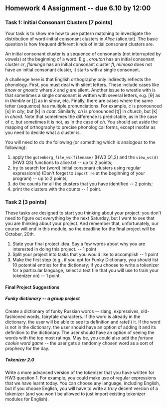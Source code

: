 ## Homework 4 Assignment -- due 6.10 by 12:00

### Task 1: Initial Consonant Clusters \[7 points\]

Your task is to show me how to use pattern matching to investigate the distribution of
word-initial consonant clusters in *Alice* (alice.txt). The basic question is how frequent different
kinds of initial consonant clusters are. 

An initial consonant cluster is a sequence of consonants (not interrupted by vowels) at the beginning of a word.
E.g., *crouton* has an initial consonant cluster *cr*, *flamingo* has an initial consonant cluster *fl*, 
*mimosa* does not have an initial consonant cluster, it starts with a single consonant. 

A challenge here is that English orthography only indirectly reflects the phonology.
First, you must deal with silent letters. These include cases like *know* or *gnostic* where *k* and
*g* are silent. Another issue to wrestle with is that sometimes a single consonant
is written with several letters, e.g. [θ] as in *thimble* or [ʃ] as in *show*, etc. Finally,
there are cases where the same letter (sequence) has multiple pronunciations. For
example, *c* is pronounced [s] in *city*, but [k] in *coat*. Similarly, *ch* is pronounced [tʃ]
in *church*, but [k] in *chord*. Note that sometimes the difference is predictable, as in
the case of *c*, but sometimes it is not, as in the case of *ch*. You should set aside
the mapping of orthography to precise phonological forms, except insofar as you
need to decide what a cluster is.

You will need to do the following (or something which is analogous to the following):

1. apply the `gutenberg_file_wc(filename)` (HW3 Q1,2) and the `view_wc(d)` (HW3 Q3) functions to alice.txt -- up to 2 points;
2. try to search for (word) initial consonant clusters using regular expression(s) (Don't forget to `import re` at the beginning of your program) -- up to 2 points;
3. do the counts for all the clusters that you have identified -- 2 points; 
4. print the clusters with the counts -- 1 point.
   
### Task 2 \[3 points\]

These tasks are designed to start you thinking about your project: you don't need to figure out everything by the next Saturday, but I want to see that you are thinking about your project. And remember that, unfortunately, our course will end in this module, so the deadline for the final project will be October, 20th.

1. State your final project idea. Say a few words about why you are interested in doing this project. -- 1 point
2. Split your project into tasks that you would like to accomplish -- 1 point
3. Make the first step (e.g., if you opt for Funky Dictionary, you should list 10 potential entries for the dictionary; if you choose to write a tokenizer for a particular language, select a text file that you will use to train your tokenizer on) -- 1 point.

#### Final Project Suggestions

##### Funky dictionary -- a group project

Create a dictionary of funky Russian words -- slang, expressives, old-fashioned words, fairytale characters. If the word is already in the dictionary, the user will be able to see its definition and rate(!) it. If the word is not in the dictionary, the user should have an option of adding it and its definition to the dictionary. The user should have an option of seeing the words with the top most ratings. May be, you could also add the *fortune cookie word game* -- the user gets a randomly chosen word as a sort of prophecy for the day.

##### Tokenizer 2.0

Write a more advanced version of the tokenizer that you have written for HW3 question 1. For example, you could make use of regular expressions that we have learnt today. You can choose any language, including English, but if you choose English, you will have to write a truly decent version of a tokenizer (and you won't be allowed to just import existing tokenizer modules for English).
